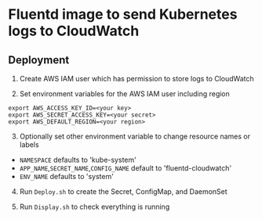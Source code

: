 # Fluentd image to send Kubernetes logs to CloudWatch

## Deployment

1. Create AWS IAM user which has permission to store logs to CloudWatch

2. Set environment variables for the AWS IAM user including region

```
export AWS_ACCESS_KEY_ID=<your key>
export AWS_SECRET_ACCESS_KEY=<your secret>
export AWS_DEFAULT_REGION=<your region>
```

3. Optionally set other environment variable to change resource names or labels

- `NAMESPACE` defaults to 'kube-system'
- `APP_NAME`,`SECRET_NAME`,`CONFIG_NAME` default to 'fluentd-cloudwatch'
- `ENV_NAME` defaults to 'system'

4. Run `Deploy.sh` to create the Secret, ConfigMap, and DaemonSet

5. Run `Display.sh` to check everything is running
